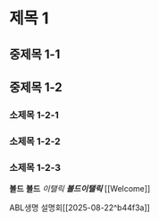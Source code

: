 # 제목 1
## 중제목 1-1
## 중제목 1-2
### 소제목 1-2-1
### 소제목 1-2-2
### 소제목 1-2-3


**볼드**
__볼드__
*이탤릭*
***볼드이탤릭***
[[Welcome]]

ABL생명 설명회[[2025-08-22^b44f3a]]